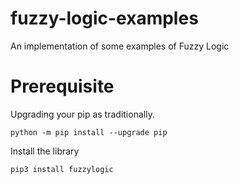# fuzzy-logic-examples
An implementation of some examples of Fuzzy Logic

# Prerequisite
Upgrading your pip as traditionally.
```code
python -m pip install --upgrade pip
```
Install the library
```code
pip3 install fuzzylogic
```
